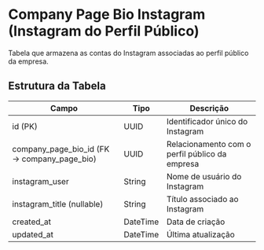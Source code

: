# Company Page Bio Instagram (Instagram do Perfil Público)

Tabela que armazena as contas do Instagram associadas ao perfil público da empresa.

## Estrutura da Tabela

| Campo                     | Tipo      | Descrição |
|---------------------------|----------|-----------|
| id (PK)                   | UUID     | Identificador único do Instagram |
| company_page_bio_id (FK → company_page_bio) | UUID | Relacionamento com o perfil público da empresa |
| instagram_user            | String   | Nome de usuário do Instagram |
| instagram_title (nullable) | String   | Título associado ao Instagram |
| created_at                | DateTime | Data de criação |
| updated_at                | DateTime | Última atualização |
